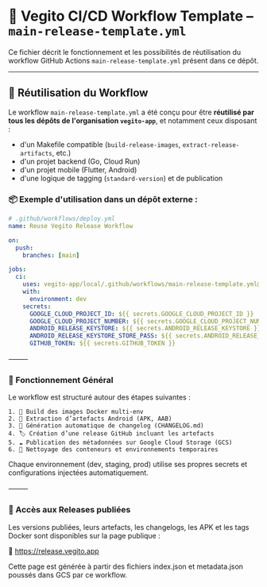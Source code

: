 # 🌱 Vegito CI/CD Workflow Template – `main-release-template.yml`

Ce fichier décrit le fonctionnement et les possibilités de réutilisation du workflow GitHub Actions `main-release-template.yml` présent dans ce dépôt.

---

## 🔁 Réutilisation du Workflow

Le workflow `main-release-template.yml` a été conçu pour être **réutilisé par tous les dépôts de l'organisation `vegito-app`**, et notamment ceux disposant :

- d'un Makefile compatible (`build-release-images`, `extract-release-artifacts`, etc.)
- d'un projet backend (Go, Cloud Run)
- d'un projet mobile (Flutter, Android)
- d'une logique de tagging (`standard-version`) et de publication

### 📦 Exemple d'utilisation dans un dépôt externe :

```yaml
# .github/workflows/deploy.yml
name: Reuse Vegito Release Workflow

on:
  push:
    branches: [main]

jobs:
  ci:
    uses: vegito-app/local/.github/workflows/main-release-template.yml@main
    with:
      environment: dev
    secrets:
      GOOGLE_CLOUD_PROJECT_ID: ${{ secrets.GOOGLE_CLOUD_PROJECT_ID }}
      GOOGLE_CLOUD_PROJECT_NUMBER: ${{ secrets.GOOGLE_CLOUD_PROJECT_NUMBER }}
      ANDROID_RELEASE_KEYSTORE: ${{ secrets.ANDROID_RELEASE_KEYSTORE }}
      ANDROID_RELEASE_KEYSTORE_STORE_PASS: ${{ secrets.ANDROID_RELEASE_KEYSTORE_STORE_PASS }}
      GITHUB_TOKEN: ${{ secrets.GITHUB_TOKEN }}
```

⸻

### 🚀 Fonctionnement Général

Le workflow est structuré autour des étapes suivantes :

    1. 🐳 Build des images Docker multi-env
    2. 📱 Extraction d’artefacts Android (APK, AAB)
    3. 📝 Génération automatique de changelog (CHANGELOG.md)
    4. 🏷️ Création d’une release GitHub incluant les artefacts
    5. ☁️ Publication des métadonnées sur Google Cloud Storage (GCS)
    6. 🧼 Nettoyage des conteneurs et environnements temporaires

Chaque environnement (dev, staging, prod) utilise ses propres secrets et configurations injectées automatiquement.

⸻

### 🔎 Accès aux Releases publiées

Les versions publiées, leurs artefacts, les changelogs, les APK et les tags Docker sont disponibles sur la page publique :

🔗 https://release.vegito.app

Cette page est générée à partir des fichiers index.json et metadata.json poussés dans GCS par ce workflow.
